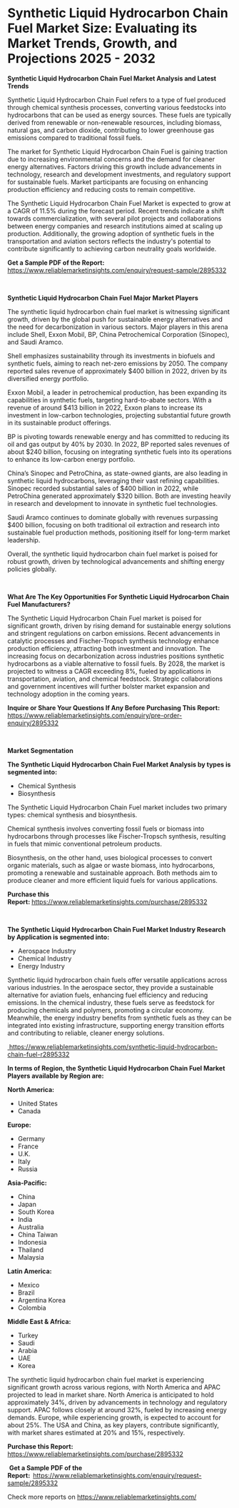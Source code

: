 <p><h1>Synthetic Liquid Hydrocarbon Chain Fuel Market Size: Evaluating its Market Trends, Growth, and Projections 2025 - 2032</h1></p><p><strong>Synthetic Liquid Hydrocarbon Chain Fuel Market Analysis and Latest Trends</strong></p>
<p><p>Synthetic Liquid Hydrocarbon Chain Fuel refers to a type of fuel produced through chemical synthesis processes, converting various feedstocks into hydrocarbons that can be used as energy sources. These fuels are typically derived from renewable or non-renewable resources, including biomass, natural gas, and carbon dioxide, contributing to lower greenhouse gas emissions compared to traditional fossil fuels.</p><p>The market for Synthetic Liquid Hydrocarbon Chain Fuel is gaining traction due to increasing environmental concerns and the demand for cleaner energy alternatives. Factors driving this growth include advancements in technology, research and development investments, and regulatory support for sustainable fuels. Market participants are focusing on enhancing production efficiency and reducing costs to remain competitive. </p><p>The Synthetic Liquid Hydrocarbon Chain Fuel Market is expected to grow at a CAGR of 11.5% during the forecast period. Recent trends indicate a shift towards commercialization, with several pilot projects and collaborations between energy companies and research institutions aimed at scaling up production. Additionally, the growing adoption of synthetic fuels in the transportation and aviation sectors reflects the industry's potential to contribute significantly to achieving carbon neutrality goals worldwide.</p></p>
<p><strong>Get a Sample PDF of the Report:&nbsp;</strong> <a href="https://www.reliablemarketinsights.com/enquiry/request-sample/2895332?utm_campaign=2218&utm_medium=2&utm_source=Github&utm_content=ia&utm_term=15032025&utm_id=synthetic-liquid-hydrocarbon-chain-fuel">https://www.reliablemarketinsights.com/enquiry/request-sample/2895332</a></p>
<p>&nbsp;</p>
<p><strong>Synthetic Liquid Hydrocarbon Chain Fuel Major Market Players</strong></p>
<p><p>The synthetic liquid hydrocarbon chain fuel market is witnessing significant growth, driven by the global push for sustainable energy alternatives and the need for decarbonization in various sectors. Major players in this arena include Shell, Exxon Mobil, BP, China Petrochemical Corporation (Sinopec), and Saudi Aramco.</p><p>Shell emphasizes sustainability through its investments in biofuels and synthetic fuels, aiming to reach net-zero emissions by 2050. The company reported sales revenue of approximately $400 billion in 2022, driven by its diversified energy portfolio. </p><p>Exxon Mobil, a leader in petrochemical production, has been expanding its capabilities in synthetic fuels, targeting hard-to-abate sectors. With a revenue of around $413 billion in 2022, Exxon plans to increase its investment in low-carbon technologies, projecting substantial future growth in its sustainable product offerings.</p><p>BP is pivoting towards renewable energy and has committed to reducing its oil and gas output by 40% by 2030. In 2022, BP reported sales revenues of about $240 billion, focusing on integrating synthetic fuels into its operations to enhance its low-carbon energy portfolio.</p><p>China’s Sinopec and PetroChina, as state-owned giants, are also leading in synthetic liquid hydrocarbons, leveraging their vast refining capabilities. Sinopec recorded substantial sales of $400 billion in 2022, while PetroChina generated approximately $320 billion. Both are investing heavily in research and development to innovate in synthetic fuel technologies.</p><p>Saudi Aramco continues to dominate globally with revenues surpassing $400 billion, focusing on both traditional oil extraction and research into sustainable fuel production methods, positioning itself for long-term market leadership. </p><p>Overall, the synthetic liquid hydrocarbon chain fuel market is poised for robust growth, driven by technological advancements and shifting energy policies globally.</p></p>
<p>&nbsp;</p>
<p><strong>What Are The Key Opportunities For Synthetic Liquid Hydrocarbon Chain Fuel Manufacturers?</strong></p>
<p><p>The Synthetic Liquid Hydrocarbon Chain Fuel market is poised for significant growth, driven by rising demand for sustainable energy solutions and stringent regulations on carbon emissions. Recent advancements in catalytic processes and Fischer-Tropsch synthesis technology enhance production efficiency, attracting both investment and innovation. The increasing focus on decarbonization across industries positions synthetic hydrocarbons as a viable alternative to fossil fuels. By 2028, the market is projected to witness a CAGR exceeding 8%, fueled by applications in transportation, aviation, and chemical feedstock. Strategic collaborations and government incentives will further bolster market expansion and technology adoption in the coming years.</p></p>
<p><strong>Inquire or Share Your Questions If Any Before Purchasing This Report:</strong> <a href="https://www.reliablemarketinsights.com/enquiry/pre-order-enquiry/2895332?utm_campaign=2218&utm_medium=2&utm_source=Github&utm_content=ia&utm_term=15032025&utm_id=synthetic-liquid-hydrocarbon-chain-fuel">https://www.reliablemarketinsights.com/enquiry/pre-order-enquiry/2895332</a></p>
<p>&nbsp;</p>
<p><strong>Market Segmentation</strong></p>
<p><strong>The Synthetic Liquid Hydrocarbon Chain Fuel Market Analysis by types is segmented into:</strong></p>
<p><ul><li>Chemical Synthesis</li><li>Biosynthesis</li></ul></p>
<p><p>The Synthetic Liquid Hydrocarbon Chain Fuel market includes two primary types: chemical synthesis and biosynthesis. </p><p>Chemical synthesis involves converting fossil fuels or biomass into hydrocarbons through processes like Fischer-Tropsch synthesis, resulting in fuels that mimic conventional petroleum products. </p><p>Biosynthesis, on the other hand, uses biological processes to convert organic materials, such as algae or waste biomass, into hydrocarbons, promoting a renewable and sustainable approach. Both methods aim to produce cleaner and more efficient liquid fuels for various applications.</p></p>
<p><strong>Purchase this Report:&nbsp;</strong><a href="https://www.reliablemarketinsights.com/purchase/2895332?utm_campaign=2218&utm_medium=2&utm_source=Github&utm_content=ia&utm_term=15032025&utm_id=synthetic-liquid-hydrocarbon-chain-fuel">https://www.reliablemarketinsights.com/purchase/2895332</a></p>
<p>&nbsp;</p>
<p><strong>The Synthetic Liquid Hydrocarbon Chain Fuel Market Industry Research by Application is segmented into:</strong></p>
<p><ul><li>Aerospace Industry</li><li>Chemical Industry</li><li>Energy Industry</li></ul></p>
<p><p>Synthetic liquid hydrocarbon chain fuels offer versatile applications across various industries. In the aerospace sector, they provide a sustainable alternative for aviation fuels, enhancing fuel efficiency and reducing emissions. In the chemical industry, these fuels serve as feedstock for producing chemicals and polymers, promoting a circular economy. Meanwhile, the energy industry benefits from synthetic fuels as they can be integrated into existing infrastructure, supporting energy transition efforts and contributing to reliable, cleaner energy solutions.</p></p>
<p><a href="https://www.reliablemarketinsights.com/synthetic-liquid-hydrocarbon-chain-fuel-r2895332?utm_campaign=2218&utm_medium=2&utm_source=Github&utm_content=ia&utm_term=15032025&utm_id=synthetic-liquid-hydrocarbon-chain-fuel">&nbsp;https://www.reliablemarketinsights.com/synthetic-liquid-hydrocarbon-chain-fuel-r2895332</a></p>
<p><strong>In terms of Region, the Synthetic Liquid Hydrocarbon Chain Fuel Market Players available by Region are:</strong></p>
<p>
    <p> <strong> North America: </strong>
        <ul>
            <li>United States</li>
            <li>Canada</li>
        </ul>
        </p> 
    <p> <strong> Europe: </strong>
        <ul>
            <li>Germany</li>
            <li>France</li>
            <li>U.K.</li>
            <li>Italy</li>
            <li>Russia</li>
        </ul>
        </p> 
    <p> <strong> Asia-Pacific: </strong>
        <ul>
            <li>China</li>
            <li>Japan</li>
            <li>South Korea</li>
            <li>India</li>
            <li>Australia</li>
            <li>China Taiwan</li>
            <li>Indonesia</li>
            <li>Thailand</li>
            <li>Malaysia</li>
        </ul>
        </p> 
    <p> <strong> Latin America: </strong>
        <ul>
            <li>Mexico</li>
            <li>Brazil</li>
            <li>Argentina Korea</li>
            <li>Colombia</li>
        </ul>
        </p> 
    <p> <strong> Middle East & Africa: </strong>
        <ul>
            <li>Turkey</li>
            <li>Saudi</li>
            <li>Arabia</li>
            <li>UAE</li>
            <li>Korea</li>
        </ul>
    </p>
    </p>
<p><p>The synthetic liquid hydrocarbon chain fuel market is experiencing significant growth across various regions, with North America and APAC projected to lead in market share. North America is anticipated to hold approximately 34%, driven by advancements in technology and regulatory support. APAC follows closely at around 32%, fueled by increasing energy demands. Europe, while experiencing growth, is expected to account for about 25%. The USA and China, as key players, contribute significantly, with market shares estimated at 20% and 15%, respectively.</p></p>
<p><strong>Purchase this Report: </strong><a href="https://www.reliablemarketinsights.com/purchase/2895332?utm_campaign=2218&utm_medium=2&utm_source=Github&utm_content=ia&utm_term=15032025&utm_id=synthetic-liquid-hydrocarbon-chain-fuel">https://www.reliablemarketinsights.com/purchase/2895332</a></p>
<p>&nbsp;<strong>Get a Sample PDF of the Report:&nbsp;&nbsp;</strong><a href="https://www.reliablemarketinsights.com/enquiry/request-sample/2895332?utm_campaign=2218&utm_medium=2&utm_source=Github&utm_content=ia&utm_term=15032025&utm_id=synthetic-liquid-hydrocarbon-chain-fuel">https://www.reliablemarketinsights.com/enquiry/request-sample/2895332</a></p>
<p><strong></strong></p>
<p>Check more reports on <a href="https://www.reliablemarketinsights.com/?utm_campaign=2218&utm_medium=2&utm_source=Github&utm_content=ia&utm_term=15032025&utm_id=synthetic-liquid-hydrocarbon-chain-fuel">https://www.reliablemarketinsights.com/</a></p>